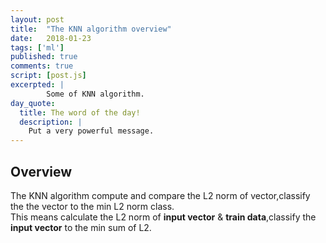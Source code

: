 ```yaml
---
layout: post
title:  "The KNN algorithm overview"
date:   2018-01-23
tags: ['ml']
published: true
comments: true
script: [post.js]
excerpted: |
        Some of KNN algorithm.
day_quote:
  title: The word of the day!
  description: |
    Put a very powerful message.
---
```


## Overview

  The KNN algorithm compute and compare the L2 norm of vector,classify the the vector to the min L2 norm class.  
  This means calculate the L2 norm of **input vector** & **train data**,classify the **input vector** to the min sum of L2.

